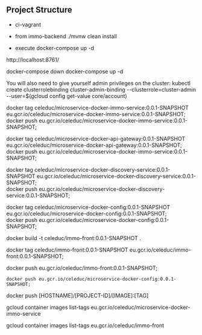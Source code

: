 
## Project Structure

* ci-vagrant
 * from immo-backend
    ./mvnw clean install
    
 * execute docker-compose up -d
 
 http://localhost:8761/
 
 docker-compose down
 docker-compose up -d
 
 You will also need to give yourself admin privileges on the cluster:
 kubectl create clusterrolebinding cluster-admin-binding --clusterrole=cluster-admin --user=$(gcloud config get-value core/account)
 
 
 docker tag celeduc/microservice-docker-immo-service:0.0.1-SNAPSHOT eu.gcr.io/celeduc/microservice-docker-immo-service:0.0.1-SNAPSHOT;  
 docker push eu.gcr.io/celeduc/microservice-docker-immo-service:0.0.1-SNAPSHOT;
 
 docker tag celeduc/microservice-docker-api-gateway:0.0.1-SNAPSHOT eu.gcr.io/celeduc/microservice-docker-api-gateway:0.0.1-SNAPSHOT;  
 docker push eu.gcr.io/celeduc/microservice-docker-immo-service:0.0.1-SNAPSHOT;
  
 docker tag celeduc/microservice-docker-discovery-service:0.0.1-SNAPSHOT eu.gcr.io/celeduc/microservice-docker-discovery-service:0.0.1-SNAPSHOT;  
 docker push eu.gcr.io/celeduc/microservice-docker-discovery-service:0.0.1-SNAPSHOT;
   
 docker tag celeduc/microservice-docker-config:0.0.1-SNAPSHOT eu.gcr.io/celeduc/microservice-docker-config:0.0.1-SNAPSHOT;  
 docker push eu.gcr.io/celeduc/microservice-docker-config:0.0.1-SNAPSHOT;
 
 docker build -t celeduc/immo-front:0.0.1-SNAPSHOT .
 
  docker tag celeduc/immo-front:0.0.1-SNAPSHOT eu.gcr.io/celeduc/immo-front:0.0.1-SNAPSHOT; 
 
  docker push eu.gcr.io/celeduc/immo-front:0.0.1-SNAPSHOT;
  
    docker push eu.gcr.io/celeduc/microservice-docker-config:0.0.1-SNAPSHOT;
 
 docker push [HOSTNAME]/[PROJECT-ID]/[IMAGE]:[TAG]
 
 gcloud container images list-tags eu.gcr.io/celeduc/microservice-docker-immo-service
 
  gcloud container images list-tags eu.gcr.io/celeduc/immo-front